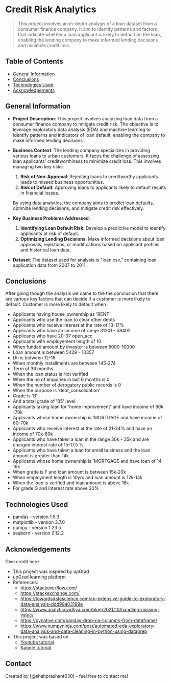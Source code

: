 # Credit Risk Analytics
> This project involves an in-depth analysis of a loan dataset from a consumer finance company. It aim to identify patterns and factors that indicate whether a loan applicant is likely to default on the loan, enabling the lending company to make informed lending decisions and minimize credit loss.



## Table of Contents
* [General Information](#general-information)
* [Conclusions](#conclusions)
* [Technologies Used](#technologies-used)
* [Acknowledgements](#acknowledgements)

<!-- You can include any other section that is pertinent to your problem -->

## General Information
- **Project Description**: This project involves analyzing loan data from a consumer finance company to mitigate credit risk. The objective is to leverage exploratory data analysis (EDA) and machine learning to identify patterns and indicators of loan default, enabling the company to make informed lending decisions.

- **Business Context**: The lending company specializes in providing various loans to urban customers. It faces the challenge of assessing loan applicants' creditworthiness to minimize credit loss. This involves managing two key risks:
   1. **Risk of Non-Approval**: Rejecting loans to creditworthy applicants leads to missed business opportunities.
   2. **Risk of Default**: Approving loans to applicants likely to default results in financial losses.
   
   By using data analytics, the company aims to predict loan defaults, optimize lending decisions, and mitigate credit risk effectively.

- **Key Business Problems Addressed**:
   1. **Identifying Loan Default Risk**: Develop a predictive model to identify applicants at risk of default.
   2. **Optimizing Lending Decisions**: Make informed decisions about loan approvals, rejections, or modifications based on applicant profiles and historical loan data.

- **Dataset**: The dataset used for analysis is "loan.csv," containing loan application data from 2007 to 2011.


<!-- You don't have to answer all the questions - just the ones relevant to your project. -->

## Conclusions
After going though the analysis we came to the the conclusion that there are various key factors that can decide if a customer is more likely to default. Customer is more likely to default when :
- Applicants having house_ownership as 'RENT'
- Applicants who use the loan to clear other debts
- Applicants who receive interest at the rate of 13-17%
- Applicants who have an income of range 31201 - 58402
- Applicants who have 20-37 open_acc
- Applicants with employement length of 10
- When funded amount by investor is between 5000-10000
- Loan amount is between 5429 - 10357
- Dti is between 12-18
- When monthly installments are between 145-274
- Term of 36 months
- When the loan status is Not verified
- When the no of enquiries in last 6 months is 0
- When the number of derogatory public records is 0
- When the purpose is 'debt_consolidation'
- Grade is 'B'
- And a total grade of 'B5' level.
- Applicants taking loan for 'home improvement' and have income of 60k -70k
- Applicants whose home ownership is 'MORTGAGE and have income of 60-70k
- Applicants who receive interest at the rate of 21-24% and have an income of 70k-80k
- Applicants who have taken a loan in the range 30k - 35k and are charged interest rate of 15-17.5 %
- Applicants who have taken a loan for small business and the loan amount is greater than 14k
- Applicants whose home ownership is 'MORTGAGE and have loan of 14-16k
- When grade is F and loan amount is between 15k-20k
- When employment length is 10yrs and loan amount is 12k-14k
- When the loan is verified and loan amount is above 16k
- For grade G and interest rate above 20%


<!-- You don't have to answer all the questions - just the ones relevant to your project. -->


## Technologies Used
- pandas - version 1.5.3
- matplotlib - version 3.7.0
- numpy - version 1.23.5
- seaborn - version 0.12.2

<!-- As the libraries versions keep on changing, it is recommended to mention the version of library used in this project -->

## Acknowledgements
Give credit here.
- This project was inspired by upGrad
- upGrad learning platform
- References:
   - https://stackoverflow.com/
   - https://stackexchange.com/
   - https://towardsdatascience.com/an-extensive-guide-to-exploratory-data-analysis-ddd99a03199e
   - https://www.analyticsvidhya.com/blog/2021/10/handling-missing-value/
   - https://pynative.com/pandas-drop-na-columns-from-dataframe/
   - https://www.numpyninja.com/post/automated-eda-exploratory-data-analysis-and-data-cleaning-in-python-using-dataprep 
- This project was based on 
   - [Youtube tutorial](https://www.youtube.com/watch?v=F-X82zhIfBo&ab_channel=KrishNaik)
   - [Kaggle tutorial](https://www.kaggle.com/code/spscientist/a-simple-tutorial-on-exploratory-data-analysis)


## Contact
Created by [@shahprashant030] - feel free to contact me!


<!-- Optional -->
<!-- ## License -->
<!-- This project is open source and available under the [... License](). -->

<!-- You don't have to include all sections - just the one's relevant to your project -->